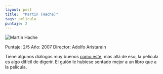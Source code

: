 ```yaml
---
layout: post
title:  "Martin (Hache)"
tags: pelicula
puntaje: 2
---
```




![Martin Hache](https://pics.filmaffinity.com/Mart_n_Hache-793749679-large.jpg)

Puntaje: 2/5 
Año: 2007
Director: Adolfo Aristarain

Tiene algunos diálogos muy buenos [como este](https://www.youtube.com/watch?v=_zbRmfQksjA), más allá de eso, la película es algo difícil de digerir. El guión le hubiese sentado mejor a un libro que a la película.

